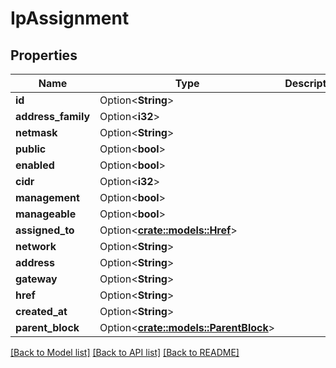 # IpAssignment

## Properties

Name | Type | Description | Notes
------------ | ------------- | ------------- | -------------
**id** | Option<**String**> |  | [optional]
**address_family** | Option<**i32**> |  | [optional]
**netmask** | Option<**String**> |  | [optional]
**public** | Option<**bool**> |  | [optional]
**enabled** | Option<**bool**> |  | [optional]
**cidr** | Option<**i32**> |  | [optional]
**management** | Option<**bool**> |  | [optional]
**manageable** | Option<**bool**> |  | [optional]
**assigned_to** | Option<[**crate::models::Href**](Href.md)> |  | [optional]
**network** | Option<**String**> |  | [optional]
**address** | Option<**String**> |  | [optional]
**gateway** | Option<**String**> |  | [optional]
**href** | Option<**String**> |  | [optional]
**created_at** | Option<**String**> |  | [optional]
**parent_block** | Option<[**crate::models::ParentBlock**](ParentBlock.md)> |  | [optional]

[[Back to Model list]](../README.md#documentation-for-models) [[Back to API list]](../README.md#documentation-for-api-endpoints) [[Back to README]](../README.md)


